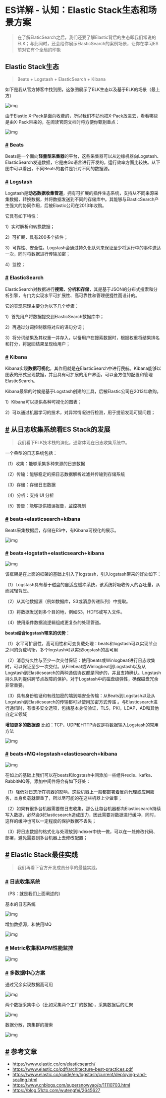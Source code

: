 # ES详解 - 认知：Elastic Stack生态和场景方案

> 在了解ElaticSearch之后，我们还要了解Elastic背后的生态即我们常说的ELK；与此同时，还会给你展示ElasticSearch的案例场景，让你在学习ES前对它有个全局的印象

## Elastic Stack生态

> Beats + Logstash + ElasticSearch + Kibana

如下是我从官方博客中找到图，这张图展示了ELK生态以及基于ELK的场景（最上方）

![img](E:/Development/Typora/images/es-introduce-1-1-1675323920274-1.png)

由于Elastic X-Pack是面向收费的，所以我们不妨也把X-Pack放进去，看看哪些是由X-Pack带来的，在阅读官网文档时将方便你甄别重点：

![img](E:/Development/Typora/images/es-introduce-1-0-1675323950375-4.png)

### [#](#beats) Beats

Beats是一个面向**轻量型采集器**的平台，这些采集器可以从边缘机器向Logstash、ElasticSearch发送数据，它是由Go语言进行开发的，运行效率方面比较快。从下图中可以看出，不同Beats的套件是针对不同的数据源。

### [#](#logstash) Logstash

Logstash是**动态数据收集管道**，拥有可扩展的插件生态系统，支持从不同来源采集数据，转换数据，并将数据发送到不同的存储库中。其能够与ElasticSearch产生强大的协同作用，后被Elastic公司在2013年收购。

它具有如下特性：

1）实时解析和转换数据；

2）可扩展，具有200多个插件；

3）可靠性、安全性。Logstash会通过持久化队列来保证至少将运行中的事件送达一次，同时将数据进行传输加密；

4）监控；

### [#](#elasticsearch) ElasticSearch

ElasticSearch对数据进行**搜索、分析和存储**，其是基于JSON的分布式搜索和分析引擎，专门为实现水平可扩展性、高可靠性和管理便捷性而设计的。

它的实现原理主要分为以下几个步骤：

1）首先用户将数据提交到ElasticSearch数据库中；

2）再通过分词控制器将对应的语句分词；

3）将分词结果及其权重一并存入，以备用户在搜索数据时，根据权重将结果排名和打分，将返回结果呈现给用户；

### [#](#kibana) Kibana

Kibana实现**数据可视化**，其作用就是在ElasticSearch中进行民航。Kibana能够以图表的形式呈现数据，并且具有可扩展的用户界面，可以全方位的配置和管理ElasticSearch。

Kibana最早的时候是基于Logstash创建的工具，后被Elastic公司在2013年收购。

1）Kibana可以提供各种可视化的图表；

2）可以通过机器学习的技术，对异常情况进行检测，用于提前发现可疑问题；

## [#](#从日志收集系统看es-stack的发展) 从日志收集系统看ES Stack的发展

> 我们看下ELK技术栈的演化，通常体现在日志收集系统中。

一个典型的日志系统包括：

（1）收集：能够采集多种来源的日志数据

（2）传输：能够稳定的把日志数据解析过滤并传输到存储系统

（3）存储：存储日志数据

（4）分析：支持 UI 分析

（5）警告：能够提供错误报告，监控机制

### [#](#beats-elasticsearch-kibana) beats+elasticsearch+kibana

Beats采集数据后，存储在ES中，有Kibana可视化的展示。

![img](E:/Development/Typora/images/es-introduce-2-1-1675324012586-7.png)

### [#](#beats-logstath-elasticsearch-kibana) beats+logstath+elasticsearch+kibana

![img](E:/Development/Typora/images/es-introduce-2-2-1675324022503-10.png)

该框架是在上面的框架的基础上引入了logstash，引入logstash带来的好处如下：

（1）Logstash具有基于磁盘的自适应缓冲系统，该系统将吸收传入的吞吐量，从而减轻背压。

（2）从其他数据源（例如数据库，S3或消息传递队列）中提取。

（3）将数据发送到多个目的地，例如S3，HDFS或写入文件。

（4）使用条件数据流逻辑组成更复杂的处理管道。

**beats结合logstash带来的优势**：

（1）水平可扩展性，高可用性和可变负载处理：beats和logstash可以实现节点之间的负载均衡，多个logstash可以实现logstash的高可用

（2）消息持久性与至少一次交付保证：使用beats或Winlogbeat进行日志收集时，可以保证至少一次交付。从Filebeat或Winlogbeat到Logstash以及从Logstash到Elasticsearch的两种通信协议都是同步的，并且支持确认。Logstash持久队列提供跨节点故障的保护。对于Logstash中的磁盘级弹性，确保磁盘冗余非常重要。

（3）具有身份验证和有线加密的端到端安全传输：从Beats到Logstash以及从 Logstash到Elasticsearch的传输都可以使用加密方式传递 。与Elasticsearch进行通讯时，有很多安全选项，包括基本身份验证，TLS，PKI，LDAP，AD和其他自定义领域

**增加更多的数据源** 比如：TCP，UDP和HTTP协议是将数据输入Logstash的常用方法

![img](E:/Development/Typora/images/es-introduce-2-3-1675324099315-13.png)

### [#](#beats-mq-logstash-elasticsearch-kibana) beats+MQ+logstash+elasticsearch+kibana

![img](E:/Development/Typora/images/es-introduce-2-4-1675324105938-16.png)

在如上的基础上我们可以在beats和logstash中间添加一些组件redis、kafka、RabbitMQ等，添加中间件将会有如下好处：

（1）降低对日志所在机器的影响，这些机器上一般都部署着反向代理或应用服务，本身负载就很重了，所以尽可能的在这些机器上少做事；

（2）如果有很多台机器需要做日志收集，那么让每台机器都向Elasticsearch持续写入数据，必然会对Elasticsearch造成压力，因此需要对数据进行缓冲，同时，这样的缓冲也可以一定程度的保护数据不丢失；

（3）将日志数据的格式化与处理放到Indexer中统一做，可以在一处修改代码、部署，避免需要到多台机器上去修改配置；

## [#](#elastic-stack最佳实践) Elastic Stack最佳实践

> 我们再看下官方开发成员分享的最佳实践。

### [#](#日志收集系统) 日志收集系统

（PS：就是我们上面阐述的）

基本的日志系统

![img](E:/Development/Typora/images/es-introduce-2-5-1675324118550-19.png)

增加数据源，和使用MQ

![img](E:/Development/Typora/images/es-introduce-2-6-1675324130488-22.png)

### [#](#metric收集和apm性能监控) Metric收集和APM性能监控

![img](E:/Development/Typora/images/es-introduce-2-7-1675324134159-25.png)

### [#](#多数据中心方案) 多数据中心方案

通过冗余实现数据高可用

![img](E:/Development/Typora/images/es-introduce-2-8-1675324147761-28.png)

两个数据采集中心（比如采集两个工厂的数据），采集数据后的汇聚

![img](E:/Development/Typora/images/es-introduce-2-9-1675324152252-31.png)

数据分散，跨集群的搜索

![img](E:/Development/Typora/images/es-introduce-2-10-1675324155846-34.png)

## [#](#参考文章) 参考文章

- https://www.elastic.co/cn/elasticsearch/
- https://www.elastic.co/pdf/architecture-best-practices.pdf
- https://www.elastic.co/guide/en/logstash/current/deploying-and-scaling.html
- https://www.cnblogs.com/supersnowyao/p/11110703.html
- https://blog.51cto.com/wutengfei/2645627

